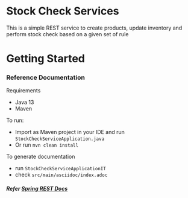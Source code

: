 # Stock Check Services
This is a simple REST service to create products, update inventory and perform stock check based on a given set of rule

# Getting Started

### Reference Documentation
Requirements
* Java 13 
* Maven

To run:
* Import as Maven project in your IDE and run `StockCheckServiceApplication.java`
* Or run `mvn clean install`

To generate documentation
* run `StockCheckServiceApplicationIT`
* check `src/main/asciidoc/index.adoc`

##### Refer [Spring REST Docs](https://docs.spring.io/spring-restdocs/docs/1.2.6.RELEASE/reference/html5/)

